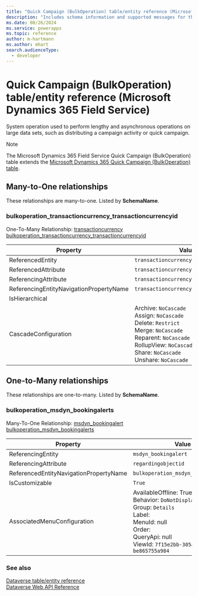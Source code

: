 ```yaml
---
title: "Quick Campaign (BulkOperation) table/entity reference (Microsoft Dynamics 365 Field Service)"
description: "Includes schema information and supported messages for the Quick Campaign (BulkOperation) table/entity with Microsoft Dynamics 365 Field Service."
ms.date: 08/26/2024
ms.service: powerapps
ms.topic: reference
author: m-hartmann
ms.author: mhart
search.audienceType: 
  - developer
---
```


# Quick Campaign (BulkOperation) table/entity reference (Microsoft Dynamics 365 Field Service)

System operation used to perform lengthy and asynchronous operations on large data sets, such as distributing a campaign activity or quick campaign.

> [!NOTE]
> The Microsoft Dynamics 365 Field Service Quick Campaign (BulkOperation) table extends the [Microsoft Dynamics 365 Quick Campaign (BulkOperation) table](/dynamics365/developer/entities/bulkoperation).




## Many-to-One relationships

These relationships are many-to-one. Listed by **SchemaName**.

### <a name="BKMK_bulkoperation_transactioncurrency_transactioncurrencyid"></a> bulkoperation_transactioncurrency_transactioncurrencyid

One-To-Many Relationship: [transactioncurrency bulkoperation_transactioncurrency_transactioncurrencyid](transactioncurrency.md#BKMK_bulkoperation_transactioncurrency_transactioncurrencyid)

|Property|Value|
|---|---|
|ReferencedEntity|`transactioncurrency`|
|ReferencedAttribute|`transactioncurrencyid`|
|ReferencingAttribute|`transactioncurrencyid`|
|ReferencingEntityNavigationPropertyName|`transactioncurrencyid_bulkoperation`|
|IsHierarchical||
|CascadeConfiguration|Archive: `NoCascade`<br />Assign: `NoCascade`<br />Delete: `Restrict`<br />Merge: `NoCascade`<br />Reparent: `NoCascade`<br />RollupView: `NoCascade`<br />Share: `NoCascade`<br />Unshare: `NoCascade`|


## One-to-Many relationships

These relationships are one-to-many. Listed by **SchemaName**.

### <a name="BKMK_bulkoperation_msdyn_bookingalerts"></a> bulkoperation_msdyn_bookingalerts

Many-To-One Relationship: [msdyn_bookingalert bulkoperation_msdyn_bookingalerts](msdyn_bookingalert.md#BKMK_bulkoperation_msdyn_bookingalerts)

|Property|Value|
|---|---|
|ReferencingEntity|`msdyn_bookingalert`|
|ReferencingAttribute|`regardingobjectid`|
|ReferencedEntityNavigationPropertyName|`bulkoperation_msdyn_bookingalerts`|
|IsCustomizable|`True`|
|AssociatedMenuConfiguration|AvailableOffline: True<br />Behavior: `DoNotDisplay`<br />Group: `Details`<br />Label: <br />MenuId: null<br />Order: <br />QueryApi: null<br />ViewId: `7f15e2bb-305a-468f-9af7-be865755a984`|



### See also

[Dataverse table/entity reference](../about-entity-reference.md)  
[Dataverse Web API Reference](/power-apps/developer/data-platform/webapi/reference/about)   

